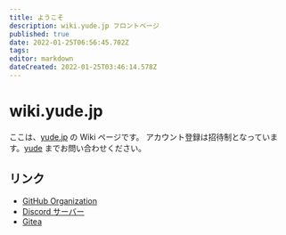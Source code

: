 ```yaml
---
title: ようこそ
description: wiki.yude.jp フロントページ
published: true
date: 2022-01-25T06:56:45.702Z
tags: 
editor: markdown
dateCreated: 2022-01-25T03:46:14.578Z
---
```


# wiki.yude.jp
ここは、[yude.jp](https://yude.jp) の Wiki ページです。
アカウント登録は招待制となっています。[yude](https://yude.jp/profile) までお問い合わせください。

## リンク
* [GitHub Organization](https://github.com/yudejp)
* [Discord サーバー](https://discord.gg/X6srY7X)
* [Gitea](https://git.yude.jp/)